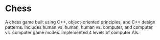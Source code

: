 # Chess
A chess game built using C++, object-oriented principles, and C++ design patterns. Includes human vs. human, human vs. computer, and computer vs. computer game modes. Implemented 4 levels of computer AIs. 
